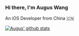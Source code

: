 ### Hi there, I'm Augus Wang
An iOS Developer from China 🇨🇳 

[![Augus' github stats](https://github-readme-stats.vercel.app/api?username=iAugux&show_icons=true&count_private=true&theme=dark)](https://github.com/iAugux)
<!-- [![Top Langs](https://github-readme-stats.vercel.app/api/top-langs/?username=iAugux&layout=compact&theme=dark)](https://github.com/iAugux) -->
